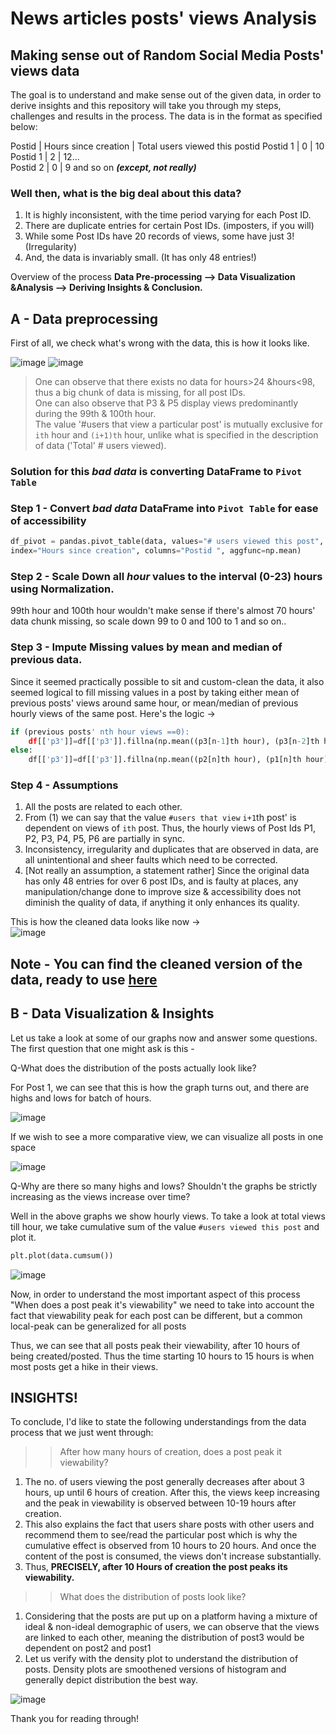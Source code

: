 # News articles posts' views Analysis
## Making sense out of Random Social Media Posts' views data

The goal is to understand and make sense out of the given data, in order to derive insights and this repository will take you through my steps, challenges and results in the process.
The data is in the format as specified below:

Postid | Hours since creation | Total users viewed this postid
Postid 1 | 0 | 10   
Postid 1 | 2 | 12...   
Postid 2 | 0 | 9 and so on ***(except, not really)***   

### Well then, what is the big deal about this data?

1. It is highly inconsistent, with the time period varying for each Post ID.
2. There are duplicate entries for certain Post IDs. (imposters, if you will)
3. While some Post IDs have 20 records of views, some have just 3! (Irregularity)
4. And, the data is invariably small. (It has only 48 entries!)

Overview of the process
**Data Pre-processing —> Data Visualization &Analysis —> Deriving Insights & Conclusion.**

## A - Data preprocessing

First of all, we check what's wrong with the data, this is how it looks like.

![image](https://user-images.githubusercontent.com/69042198/126679077-926895a4-e3ba-4fab-8210-14d92e4da601.png) ![image](https://user-images.githubusercontent.com/69042198/126681896-6e6a25ec-6cba-4539-ac1d-71a8b6a95ec2.png)


>One can observe that there exists no data for hours>24 &hours<98, thus a big chunk of data is missing, for all post IDs.  
>One can also observe that P3 & P5 display views predominantly during the 99th & 100th hour.  
>The value '#users that view a particular post' is mutually exclusive for `ith` hour and `(i+1)th` hour, unlike what is specified in the description of data ('Total' # users viewed).  

### Solution for this *bad data* is converting DataFrame to **`Pivot Table`**

### Step 1 - Convert *bad data* DataFrame into **`Pivot Table` for ease of accessibility**

```python
df_pivot = pandas.pivot_table(data, values="# users viewed this post", 
index="Hours since creation", columns="Postid ", aggfunc=np.mean)
```

### Step 2 - Scale Down all *hour* values to the interval (0-23) hours using Normalization.

99th hour and 100th hour wouldn't make sense if there's almost 70 hours' data chunk missing, so scale down 99 to 0 and 100 to 1 and so on..

### Step 3 - Impute Missing values by mean and median of previous data.

Since it seemed practically possible to sit and custom-clean the data, it also seemed logical to fill missing values in a post by taking either mean of previous posts' views around same hour, or mean/median of previous hourly views of the same post.  Here's the logic →

```python
if (previous posts' nth hour views ==0):
	df[['p3']]=df[['p3']].fillna(np.mean((p3[n-1]th hour), (p3[n-2]th hour)..)
else:
	df[['p3']]=df[['p3']].fillna(np.mean((p2[n]th hour), (p1[n]th hour)..)
```
### Step 4 - Assumptions

1. All the posts are related to each other.
2. From (1) we can say that the value `#users that view` `i+1`th post' is dependent on views of `ith` post. Thus, the hourly views of Post Ids P1, P2, P3, P4, P5, P6 are partially in sync.
3. Inconsistency, irregularity and duplicates that are observed in data, are all unintentional and sheer faults which need to be corrected.
4. [Not really an assumption, a statement rather] Since the original data has only 48 entries for over 6 post IDs, and is faulty at places, any manipulation/change done to improve size & accessibility does not diminish the quality of data, if anything it only enhances its quality.

This is how the cleaned data looks like now  →    
![image](https://user-images.githubusercontent.com/69042198/126689468-14fc8170-3b6a-4313-a40d-8e43d167a3c5.png)

## **Note** - You can find the cleaned version of the data, ready to use [here](https://github.com/mrunallll/news-posts-views-analysis/blob/main/final_clean.xlsx)

## B - Data Visualization & Insights

Let us take a look at some of our graphs now and answer some questions. The first question that one might ask is this -

Q-What does the distribution of the posts actually look like?

For Post 1, we can see that this is how the graph turns out, and there are highs and lows for batch of hours.

![image](https://user-images.githubusercontent.com/69042198/126689494-5e9ebb0d-3191-4992-b428-529a6a8583ab.png)

If we wish to see a more comparative view, we can visualize all posts in one space

![image](https://user-images.githubusercontent.com/69042198/126689514-716e2500-5b82-470e-87a7-8088e8b23133.png)

Q-Why are there so many highs and lows? Shouldn't the graphs be strictly increasing as the views increase over time?

Well in the above graphs we show hourly views. To take a look at total views till hour, we take cumulative sum of the value `#users viewed this post` and plot it.

```python
plt.plot(data.cumsum())
```

![image](https://user-images.githubusercontent.com/69042198/126689558-6ec247cb-09dc-42b8-b6ab-0862a8b13310.png)

Now, in order to understand the most important aspect of this process "When does a post peak it's viewability" we need to take into account the fact that viewability peak for each post can be different, but a common local-peak can be generalized for all posts

Thus, we can see that all posts peak their viewability, after 10 hours of being created/posted. Thus the time starting 10 hours to 15 hours is when most posts get a hike in their views.

<h2>
	INSIGHTS! </h2>
	
To conclude, I'd like to state the following understandings from the data process that we just went through:
>>After how many hours of creation, does a post peak it viewability?
1. The no. of users viewing the post generally decreases after about 3 hours, up until 6 hours of creation. After this, the views keep increasing and the peak in viewability is observed between 10-19 hours after creation. 
2. This also explains the fact that users share posts with other users and recommend them to see/read the particular post which is why the cumulative effect is observed from 10 hours to 20 hours. And once the content of the post is consumed, the views don't increase substantially.
3. Thus, **PRECISELY, after 10 Hours of creation the post peaks its viewability.** 

>>What does the distribution of posts look like?
1. Considering that the posts are put up on a platform having a mixture of ideal & non-ideal demographic of users, we can observe that the views are linked to each other, meaning the distribution of post3 would be dependent on post2 and post1
2. Let us verify with the density plot to understand the distribution of posts. Density plots are smoothened versions of histogram and generally depict distribution the best way. 

![image](https://user-images.githubusercontent.com/69042198/126693212-1c8f911c-8d65-418d-8e2c-d55bd86a9db5.png)

Thank you for reading through! 
